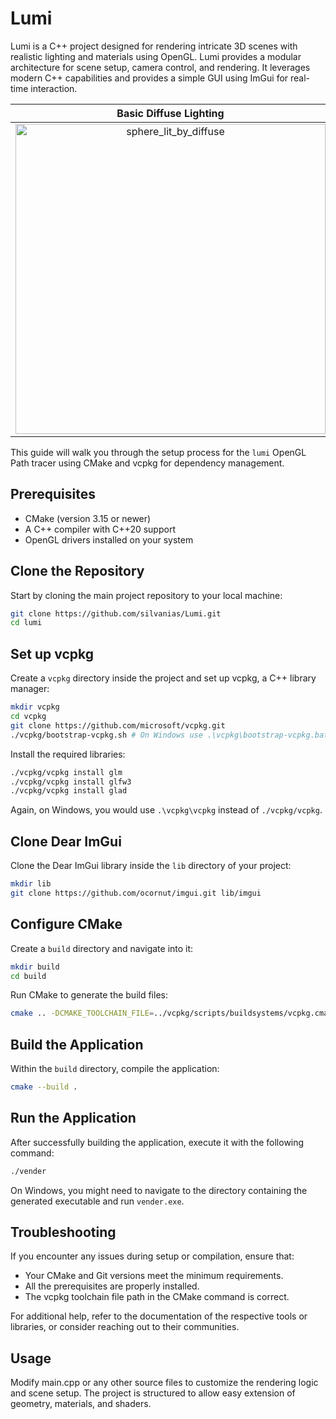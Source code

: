 # Lumi

Lumi is a C++ project designed for rendering intricate 3D scenes with realistic lighting and materials using OpenGL. Lumi provides a modular architecture for scene setup, camera control, and rendering. It leverages modern C++ capabilities and provides a simple GUI using ImGui for real-time interaction.

Basic Diffuse Lighting     |  Cornell Box
:-------------------------:|:-------------------------:
<img width="496" alt="sphere_lit_by_diffuse" src="https://github.com/user-attachments/assets/3a81a962-c323-4cbe-b8ed-f9ba6802fafa"> | <img width="496" alt="cornell_box" src="https://github.com/user-attachments/assets/45c19019-ddaa-4d8f-b4f6-d573612a36de">

This guide will walk you through the setup process for the `lumi` OpenGL Path tracer using CMake and vcpkg for dependency management.

## Prerequisites

- CMake (version 3.15 or newer)
- A C++ compiler with C++20 support
- OpenGL drivers installed on your system

## Clone the Repository

Start by cloning the main project repository to your local machine:

```bash
git clone https://github.com/silvanias/Lumi.git
cd lumi
```

## Set up vcpkg

Create a `vcpkg` directory inside the project and set up vcpkg, a C++ library manager:

```bash
mkdir vcpkg
cd vcpkg
git clone https://github.com/microsoft/vcpkg.git
./vcpkg/bootstrap-vcpkg.sh # On Windows use .\vcpkg\bootstrap-vcpkg.bat
```

Install the required libraries:

```bash
./vcpkg/vcpkg install glm
./vcpkg/vcpkg install glfw3
./vcpkg/vcpkg install glad
```

Again, on Windows, you would use `.\vcpkg\vcpkg` instead of `./vcpkg/vcpkg`.

## Clone Dear ImGui

Clone the Dear ImGui library inside the `lib` directory of your project:

```bash
mkdir lib
git clone https://github.com/ocornut/imgui.git lib/imgui
```

## Configure CMake

Create a `build` directory and navigate into it:

```bash
mkdir build
cd build
```

Run CMake to generate the build files:

```bash
cmake .. -DCMAKE_TOOLCHAIN_FILE=../vcpkg/scripts/buildsystems/vcpkg.cmake
```

## Build the Application

Within the `build` directory, compile the application:

```bash
cmake --build .
```

## Run the Application

After successfully building the application, execute it with the following command:

```bash
./vender
```

On Windows, you might need to navigate to the directory containing the generated executable and run `vender.exe`.

## Troubleshooting

If you encounter any issues during setup or compilation, ensure that:

- Your CMake and Git versions meet the minimum requirements.
- All the prerequisites are properly installed.
- The vcpkg toolchain file path in the CMake command is correct.

For additional help, refer to the documentation of the respective tools or libraries, or consider reaching out to their communities.

## Usage

Modify main.cpp or any other source files to customize the rendering logic and scene setup. The project is structured to allow easy extension of geometry, materials, and shaders.
